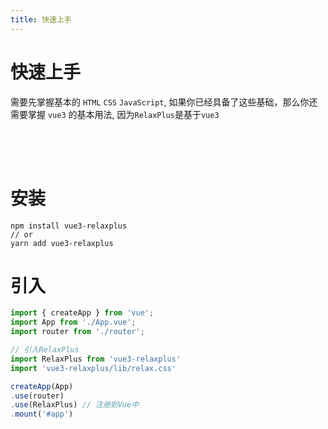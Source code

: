 ```yaml
---
title: 快速上手
---
```


# 快速上手
需要先掌握基本的 `HTML` `CSS` `JavaScript`, 如果你已经具备了这些基础，那么你还需要掌握 `vue3` 的基本用法, 因为`RelaxPlus`是基于`vue3`
<p style="height: 50px"></p>

# 安装
```
npm install vue3-relaxplus
// or
yarn add vue3-relaxplus
```

# 引入
```js
import { createApp } from 'vue';
import App from './App.vue';
import router from './router';

// 引入RelaxPlus
import RelaxPlus from 'vue3-relaxplus'
import 'vue3-relaxplus/lib/relax.css'

createApp(App)
.use(router)
.use(RelaxPlus) // 注册到Vue中
.mount('#app')
```
